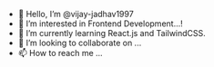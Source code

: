 - 👋 Hello, I’m @vijay-jadhav1997
- 👀 I’m interested in Frontend Development...!
- 🌱 I’m currently learning React.js and TailwindCSS.
- 💞️ I’m looking to collaborate on ...
- 📫 How to reach me ...

<!---
vijay-jadhav1997/vijay-jadhav1997 is a ✨ special ✨ repository because its `README.md` (this file) appears on your GitHub profile.
You can click the Preview link to take a look at your changes.
--->
